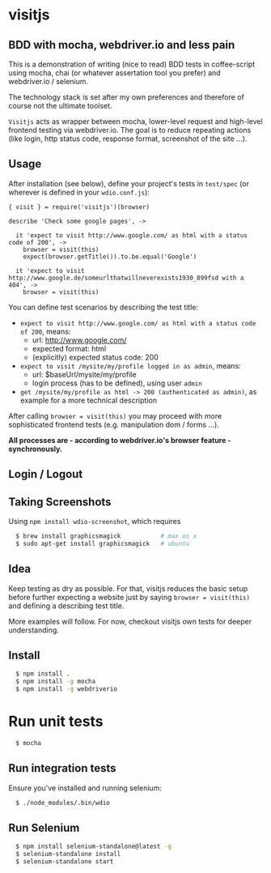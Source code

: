 # visitjs
## BDD with mocha, webdriver.io and less pain

This is a demonstration of writing (nice to read) BDD tests in coffee-script using mocha, chai (or whatever assertation tool you prefer) and webdriver.io / selenium.

The technology stack is set after my own preferences and therefore of course not the ultimate toolset.

`Visitjs` acts as wrapper between mocha, lower-level request and high-level frontend testing via webdriver.io. The goal is to reduce repeating  actions (like login, http status code, response format, screenshot of the site …).

## Usage

After installation (see below), define your project's tests in `test/spec` (or wherever is defined in your `wdio.conf.js`):

```coffee-script
{ visit } = require('visitjs')(browser)

describe 'Check some google pages', ->

  it 'expect to visit http://www.google.com/ as html with a status code of 200', ->
    browser = visit(this)
    expect(browser.getTitle()).to.be.equal('Google')

  it 'expect to visit http://www.google.de/someurlthatwillneverexists1930_899fsd with a 404', ->
    browser = visit(this)
```

You can define test scenarios by describing the test title:

  * `expect to visit http://www.google.com/ as html with a status code of 200`, means:
    - url: http://www.google.com/
    - expected format: html
    - (explicitly) expected status code: 200
  * `expect to visit /mysite/my/profile logged in as admin`, means:
    - url: $baseUrl/mysite/my/profile
    - login process (has to be defined), using user `admin`
  * `get /mysite/my/profile as html -> 200 (authenticated as admin)`, as example for a more technical description

After calling `browser = visit(this)` you may proceed with more sophisticated frontend tests (e.g. manipulation dom / forms …).

**All processes are - according to webdriver.io's browser feature - synchronously.**

## Login / Logout

## Taking Screenshots

Using `npm install wdio-screenshot`, which requires

```sh
  $ brew install graphicsmagick           # max os x
  $ sudo apt-get install graphicsmagick   # ubuntu
```

## Idea

Keep testing as dry as possible. For that, visitjs reduces the basic setup before further expecting a website just by saying `browser = visit(this)` and defining a describing test title.

More examples will follow. For now, checkout visitjs own tests for deeper understanding.

## Install

```sh
  $ npm install .
  $ npm install -g mocha
  $ npm install -g webdriverio
```

# Run unit tests

```sh
  $ mocha
```

## Run integration tests

Ensure you've installed and running selenium:

```sh
  $ ./node_modules/.bin/wdio
```

## Run Selenium

```sh
  $ npm install selenium-standalone@latest -g
  $ selenium-standalone install
  $ selenium-standalone start
```
